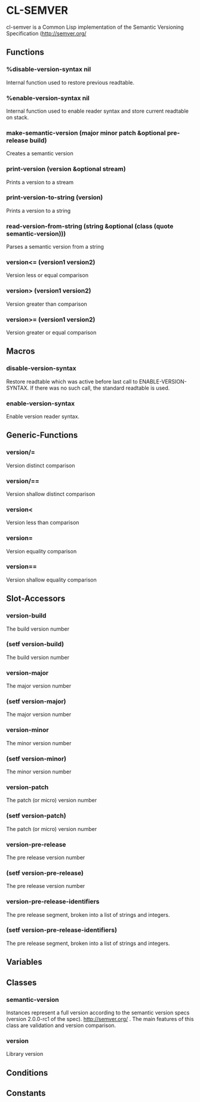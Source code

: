 # CL-SEMVER

cl-semver is a Common Lisp implementation of the Semantic Versioning Specification (http://semver.org/

## Functions
### %disable-version-syntax nil
Internal function used to restore previous readtable.


### %enable-version-syntax nil
Internal function used to enable reader syntax and store current
readtable on stack.


### make-semantic-version (major minor patch &optional pre-release build)
Creates a semantic version


### print-version (version &optional stream)
Prints a version to a stream


### print-version-to-string (version)
Prints a version to a string


### read-version-from-string (string &optional (class (quote semantic-version)))
Parses a semantic version from a string


### version<= (version1 version2)
Version less or equal comparison

### version> (version1 version2)
Version greater than comparison


### version>= (version1 version2)
Version greater or equal comparison


## Macros
### disable-version-syntax
Restore readtable which was active before last call to
ENABLE-VERSION-SYNTAX. If there was no such call, the standard
readtable is used.

### enable-version-syntax
Enable version reader syntax.

## Generic-Functions
### version/=
Version distinct comparison

### version/==
Version shallow distinct comparison

### version<
Version less than comparison

### version=
Version equality comparison

### version==
Version shallow equality comparison

## Slot-Accessors
### version-build
The build version number

### (setf version-build)
The build version number

### version-major
The major version number

### (setf version-major)
The major version number

### version-minor
The minor version number

### (setf version-minor)
The minor version number

### version-patch
The patch (or micro) version number

### (setf version-patch)
The patch (or micro) version number

### version-pre-release
The pre release version number

### (setf version-pre-release)
The pre release version number

### version-pre-release-identifiers
The pre release segment, broken into a list of strings and integers.

### (setf version-pre-release-identifiers)
The pre release segment, broken into a list of strings and integers.

## Variables
## Classes
### semantic-version
Instances represent a full version according to the semantic version specs (version 2.0.0-rc1 of the spec). http://semver.org/ . The main features of this class are validation and version comparison.

### version
Library version

## Conditions
## Constants
